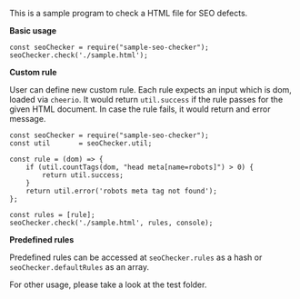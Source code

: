 This is a sample program to check a HTML file for SEO defects.

**Basic usage**

```
const seoChecker = require("sample-seo-checker");
seoChecker.check('./sample.html');
```

**Custom rule**

User can define new custom rule. Each rule expects an input which is dom, loaded via `cheerio`.
It would return `util.success` if the rule passes for the given HTML document.
In case the rule fails, it would return and error message.
```
const seoChecker = require("sample-seo-checker");
const util       = seoChecker.util;

const rule = (dom) => {
    if (util.countTags(dom, "head meta[name=robots]") > 0) {
        return util.success;
    }
    return util.error('robots meta tag not found');
};

const rules = [rule];
seoChecker.check('./sample.html', rules, console);
```

**Predefined rules**

Predefined rules can be accessed at `seoChecker.rules` as a hash or `seoChecker.defaultRules` as an array. 

For other usage, please take a look at the test folder.